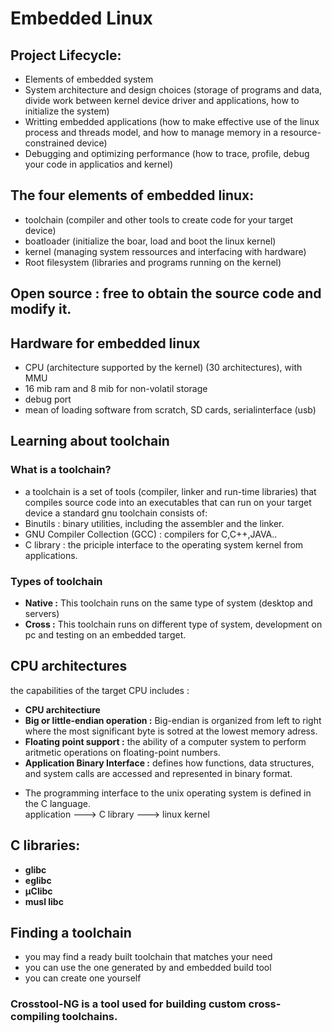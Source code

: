 # Embedded Linux
## Project Lifecycle: 
- Elements of embedded system
- System architecture and design choices (storage of programs and data, divide work between kernel device driver and applications, how to initialize the system)
- Writting embedded applications (how to make effective use of the linux process and threads model, and how to manage memory in a resource-constrained device) 
- Debugging and optimizing performance (how to trace, profile, debug your code in applicatios and kernel) 

## The four elements of embedded linux:
- toolchain (compiler and other tools to create code for your target device) 
- boatloader (initialize the boar, load and boot the linux kernel)
- kernel (managing system ressources and interfacing with hardware) 
- Root filesystem (libraries and programs running on the kernel) 

## Open source : free to obtain the source code and modify it.

## Hardware for embedded linux
- CPU (architecture supported by the kernel) (30 architectures), with MMU
- 16 mib ram and 8 mib for non-volatil storage
- debug port
- mean of loading software from scratch, SD cards, serialinterface (usb) 

## Learning about toolchain
### What is  a toolchain?
- a toolchain is a set of tools (compiler, linker and run-time libraries) that compiles source code into an executables that can run on your target device
a standard gnu toolchain consists of: 
- Binutils : binary utilities, including the assembler and the linker. 
- GNU Compiler Collection (GCC) : compilers for C,C++,JAVA.. 
- C library : the priciple interface to the operating system kernel from applications. 
### Types of toolchain 
- **Native :** This toolchain runs on the same type of system (desktop and servers) 
- **Cross :** This toolchain runs on different type of system, development on pc and testing on an embedded target. 

## CPU architectures
the capabilities of the target CPU includes : 
- **CPU architectiure** 
- **Big or little-endian operation :** Big-endian is organized from left to right where the most significant byte is sotred at the lowest memory adress.  
- **Floating point support :** the ability of a computer system to perform aritmetic operations on floating-point numbers.   
- **Application Binary Interface :** defines how functions, data structures, and system calls are accessed and represented in binary format.  

* The programming interface to the unix operating system is defined in the C language.  
application ---> C library ---> linux kernel 

## C libraries: 
- **glibc**
- **eglibc** 
- **µClibc**
- **musl libc**

## Finding a toolchain
- you may find a ready built toolchain that matches your need
- you can use the one generated by and embedded build tool 
- you can create one yourself 

### Crosstool-NG is a tool used for building custom cross-compiling toolchains. 
